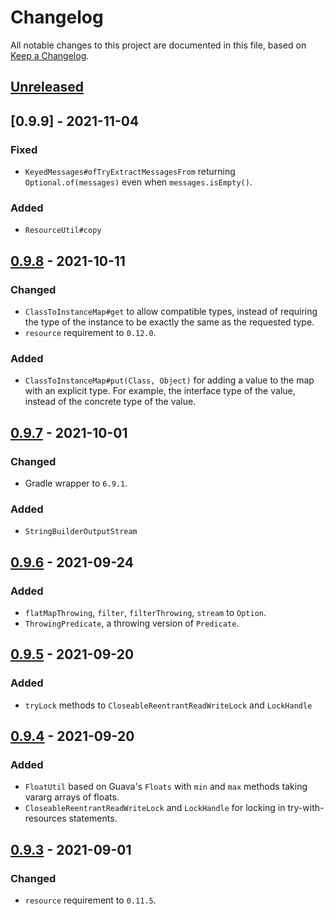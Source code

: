 # Changelog
All notable changes to this project are documented in this file, based on [Keep a Changelog](https://keepachangelog.com/en/1.0.0/).


## [Unreleased]


## [0.9.9] - 2021-11-04
### Fixed
- `KeyedMessages#ofTryExtractMessagesFrom` returning `Optional.of(messages)` even when `messages.isEmpty()`.

### Added
- `ResourceUtil#copy`


## [0.9.8] - 2021-10-11
### Changed
- `ClassToInstanceMap#get` to allow compatible types, instead of requiring the type of the instance to be exactly the same as the requested type.
- `resource` requirement to `0.12.0`.

### Added
- `ClassToInstanceMap#put(Class, Object)` for adding a value to the map with an explicit type. For example, the interface type of the value, instead of the concrete type of the value.


## [0.9.7] - 2021-10-01
### Changed
- Gradle wrapper to `6.9.1`.

### Added
- `StringBuilderOutputStream`


## [0.9.6] - 2021-09-24
### Added
- `flatMapThrowing`, `filter`, `filterThrowing`, `stream` to `Option`.
- `ThrowingPredicate`, a throwing version of `Predicate`.


## [0.9.5] - 2021-09-20
### Added
- `tryLock` methods to `CloseableReentrantReadWriteLock` and `LockHandle`


## [0.9.4] - 2021-09-20
### Added
- `FloatUtil` based on Guava's `Floats` with `min` and `max` methods taking vararg arrays of floats.
- `CloseableReentrantReadWriteLock` and `LockHandle` for locking in try-with-resources statements.


## [0.9.3] - 2021-09-01
### Changed
- `resource` requirement to `0.11.5`.


[Unreleased]: https://github.com/metaborg/common/compare/release-0.9.8...HEAD
[0.9.8]: https://github.com/metaborg/common/compare/release-0.9.7...release-0.9.8
[0.9.7]: https://github.com/metaborg/common/compare/release-0.9.6...release-0.9.7
[0.9.6]: https://github.com/metaborg/common/compare/release-0.9.5...release-0.9.6
[0.9.5]: https://github.com/metaborg/common/compare/release-0.9.4...release-0.9.5
[0.9.4]: https://github.com/metaborg/common/compare/release-0.9.3...release-0.9.4
[0.9.3]: https://github.com/metaborg/common/compare/release-0.9.2...release-0.9.3

